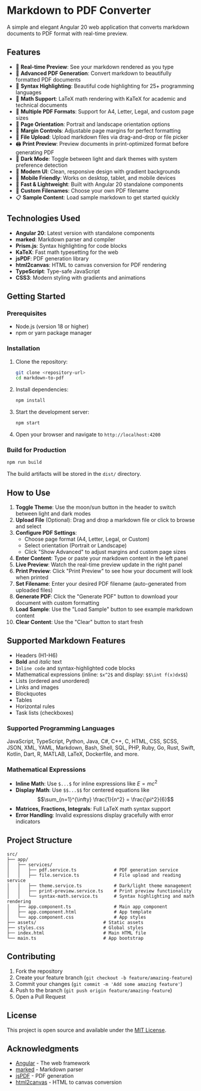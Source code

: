# Markdown to PDF Converter

A simple and elegant Angular 20 web application that converts markdown documents to PDF format with real-time preview.

## Features

- 📝 **Real-time Preview**: See your markdown rendered as you type
- 📄 **Advanced PDF Generation**: Convert markdown to beautifully formatted PDF documents
- 🎨 **Syntax Highlighting**: Beautiful code highlighting for 25+ programming languages
- 🧮 **Math Support**: LaTeX math rendering with KaTeX for academic and technical documents
- 📐 **Multiple PDF Formats**: Support for A4, Letter, Legal, and custom page sizes
- 🔄 **Page Orientation**: Portrait and landscape orientation options
- 📏 **Margin Controls**: Adjustable page margins for perfect formatting
- 📁 **File Upload**: Upload markdown files via drag-and-drop or file picker
- 🖨️ **Print Preview**: Preview documents in print-optimized format before generating PDF
- 🌙 **Dark Mode**: Toggle between light and dark themes with system preference detection
- 🎨 **Modern UI**: Clean, responsive design with gradient backgrounds
- 📱 **Mobile Friendly**: Works on desktop, tablet, and mobile devices
- 🚀 **Fast & Lightweight**: Built with Angular 20 standalone components
- 💾 **Custom Filenames**: Choose your own PDF filename
- 📋 **Sample Content**: Load sample markdown to get started quickly

## Technologies Used

- **Angular 20**: Latest version with standalone components
- **marked**: Markdown parser and compiler
- **Prism.js**: Syntax highlighting for code blocks
- **KaTeX**: Fast math typesetting for the web
- **jsPDF**: PDF generation library
- **html2canvas**: HTML to canvas conversion for PDF rendering
- **TypeScript**: Type-safe JavaScript
- **CSS3**: Modern styling with gradients and animations

## Getting Started

### Prerequisites

- Node.js (version 18 or higher)
- npm or yarn package manager

### Installation

1. Clone the repository:
   ```bash
   git clone <repository-url>
   cd markdown-to-pdf
   ```

2. Install dependencies:
   ```bash
   npm install
   ```

3. Start the development server:
   ```bash
   npm start
   ```

4. Open your browser and navigate to `http://localhost:4200`

### Build for Production

```bash
npm run build
```

The build artifacts will be stored in the `dist/` directory.

## How to Use

1. **Toggle Theme**: Use the moon/sun button in the header to switch between light and dark modes
2. **Upload File** (Optional): Drag and drop a markdown file or click to browse and select
3. **Configure PDF Settings**: 
   - Choose page format (A4, Letter, Legal, or Custom)
   - Select orientation (Portrait or Landscape)
   - Click "Show Advanced" to adjust margins and custom page sizes
4. **Enter Content**: Type or paste your markdown content in the left panel
5. **Live Preview**: Watch the real-time preview update in the right panel
6. **Print Preview**: Click "Print Preview" to see how your document will look when printed
7. **Set Filename**: Enter your desired PDF filename (auto-generated from uploaded files)
8. **Generate PDF**: Click the "Generate PDF" button to download your document with custom formatting
9. **Load Sample**: Use the "Load Sample" button to see example markdown content
10. **Clear Content**: Use the "Clear" button to start fresh

## Supported Markdown Features

- Headers (H1-H6)
- **Bold** and *italic* text
- `Inline code` and syntax-highlighted code blocks
- Mathematical expressions (inline: `$x^2$` and display: `$$\int f(x)dx$$`)
- Lists (ordered and unordered)
- Links and images
- Blockquotes
- Tables
- Horizontal rules
- Task lists (checkboxes)

### Supported Programming Languages

JavaScript, TypeScript, Python, Java, C#, C++, C, HTML, CSS, SCSS, JSON, XML, YAML, Markdown, Bash, Shell, SQL, PHP, Ruby, Go, Rust, Swift, Kotlin, Dart, R, MATLAB, LaTeX, Dockerfile, and more.

### Mathematical Expressions

- **Inline Math**: Use `$...$` for inline expressions like $E = mc^2$
- **Display Math**: Use `$$...$$` for centered equations like $$\sum_{n=1}^{\infty} \frac{1}{n^2} = \frac{\pi^2}{6}$$
- **Matrices, Fractions, Integrals**: Full LaTeX math syntax support
- **Error Handling**: Invalid expressions display gracefully with error indicators

## Project Structure

```
src/
├── app/
│   ├── services/
│   │   ├── pdf.service.ts              # PDF generation service
│   │   ├── file.service.ts             # File upload and reading service
│   │   ├── theme.service.ts            # Dark/light theme management
│   │   ├── print-preview.service.ts    # Print preview functionality
│   │   └── syntax-math.service.ts      # Syntax highlighting and math rendering
│   ├── app.component.ts                # Main app component
│   ├── app.component.html              # App template
│   └── app.component.css               # App styles
├── assets/                         # Static assets
├── styles.css                      # Global styles
├── index.html                      # Main HTML file
└── main.ts                         # App bootstrap
```

## Contributing

1. Fork the repository
2. Create your feature branch (`git checkout -b feature/amazing-feature`)
3. Commit your changes (`git commit -m 'Add some amazing feature'`)
4. Push to the branch (`git push origin feature/amazing-feature`)
5. Open a Pull Request

## License

This project is open source and available under the [MIT License](LICENSE).

## Acknowledgments

- [Angular](https://angular.io/) - The web framework
- [marked](https://marked.js.org/) - Markdown parser
- [jsPDF](https://github.com/parallax/jsPDF) - PDF generation
- [html2canvas](https://html2canvas.hertzen.com/) - HTML to canvas conversion
